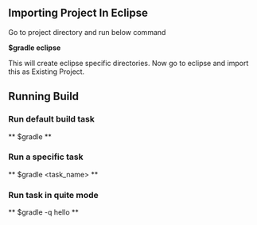 ## Importing Project In Eclipse
Go to project directory and run below command

**$gradle eclipse**

This will create eclipse specific directories. Now go to eclipse and import this as Existing Project.

## Running Build

### Run default build task 
** $gradle  **

### Run a specific task
** $gradle <task_name> **  

### Run task in quite mode
** $gradle -q hello  **



